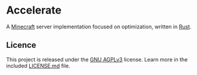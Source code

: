 # Accelerate

A [Minecraft](https://www.minecraft.net/) server implementation focused on optimization, written
in [Rust](https://www.rust-lang.org/).

## Licence

This project is released under the [GNU AGPLv3](https://www.gnu.org/licenses/agpl-3.0.en.html) license. Learn more in
the included [LICENSE.md](LICENCE.md) file.
